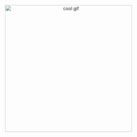 <p align="center">
  <img src="https://media1.giphy.com/media/v1.Y2lkPTc5MGI3NjExZ2c2dGZtaWJiMXV0MHFzdTZsazgzc3hwa3E1MmR6OXE3eG5iZzAxeCZlcD12MV9naWZzX3NlYXJjaCZjdD1n/JqmupuTVZYaQX5s094/200.webp" width="400" alt="cool gif" />
</p>
